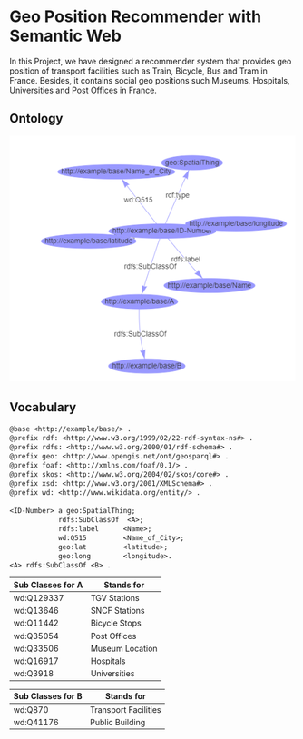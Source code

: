 # Geo Position Recommender with Semantic Web
In this Project, we have designed a recommender system that provides geo position of transport facilities such as Train, Bicycle, Bus and Tram in France. Besides, it contains social geo positions such Museums, Hospitals, Universities and Post Offices in France.
## Ontology
![ontology](RDF%20DATA/Images/ontology.bmp)
## Vocabulary 
```
@base <http://example/base/> .
@prefix rdf: <http://www.w3.org/1999/02/22-rdf-syntax-ns#> .
@prefix rdfs: <http://www.w3.org/2000/01/rdf-schema#> .
@prefix geo: <http://www.opengis.net/ont/geosparql#> .
@prefix foaf: <http://xmlns.com/foaf/0.1/> .
@prefix skos: <http://www.w3.org/2004/02/skos/core#> .
@prefix xsd: <http://www.w3.org/2001/XMLSchema#> .
@prefix wd: <http://www.wikidata.org/entity/> .

<ID-Number> a geo:SpatialThing;
            rdfs:SubClassOf  <A>;
            rdfs:label      <Name>;
            wd:Q515         <Name_of_City>;
            geo:lat         <latitude>;
            geo:long        <longitude>.
<A> rdfs:SubClassOf <B> .
```
Sub Classes for A | Stands for
------------ | -------------
wd:Q129337 | TGV Stations
wd:Q13646 | SNCF Stations
wd:Q11442 | Bicycle Stops
wd:Q35054 | Post Offices 
wd:Q33506 | Museum Location
wd:Q16917  | Hospitals
wd:Q3918 | Universities

Sub Classes for B | Stands for
------------ | -------------
wd:Q870 | Transport Facilities
wd:Q41176 | Public Building
